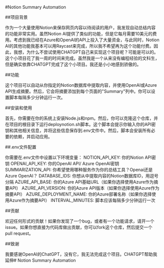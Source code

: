 #Notion Summary Automation

##项目背景

作为一个大量使用Notion来保存网页内容以待阅读的用户，我发现自动总结内容的功能非常实用。虽然Notion AI提供了类似的功能，但是它每月需要10美元的费用。考虑到我已经在Azure和OpenAI的API上投入了大量资金，与此同时，Notion AI的其他功能我基本可以用Raycast来完成，所以我不希望再为这个功能付费。因此，我想，为什么不尝试使用CHATGPT自己来实现这个项目呢？可能是可以的。这个小项目花了我一周的时间来完成。虽然我是一个从来没有编程经验的文科生，但是确实依靠CHATGPT完成了这个小项目。我还是小小地感到骄傲的。

##功能

这个项目可以自动从你指定的Notion数据库中提取内容，并使用OpenAI或Azure API生成摘要。然后，它会将摘要添加到每个页面的"Summary"列中。你可以设置脚本每隔多少分钟运行一次。

##安装和使用

首先，你需要在你的系统上安装Node.js和npm。然后，你可以克隆这个仓库，并在项目的根目录下运行deploynotion.sh脚本。这个脚本会提示你输入你的API密钥和其他相关信息，并将这些信息保存到.env文件中。然后，脚本会安装所有必要的依赖，并启动应用。

##.env文件配置

你需要在.env文件中设置以下环境变量：
NOTION_API_KEY: 你的Notion API密钥
OPENAI_API_KEY: 你的OpenAI API/ Azure OpenAI密钥
SUMMARIZATION_API: 你希望使用哪种服务作为你的总结工具？Openai还是Azure OpenAI？
DATABASE_IDS: 你想从中提取内容的Notion数据库ID，用逗号分隔
AZURE_API_BASE: 你的Azure API基础URL（如果你选择使用Azure作为摘要API）
AZURE_API_VERSION: 你的Azure API版本（如果你选择使用Azure作为摘要API）
AZURE_DEPLOYMENT_NAME: 你的Azure部署名称（如果你选择使用Azure作为摘要API）
INTERVAL_MINUTES: 脚本应该每隔多少分钟运行一次

##贡献

欢迎任何形式的贡献！如果你发现了一个bug，或者有一个功能请求，请开一个issue。如果你想直接为代码库做出贡献，你可以fork这个仓库，然后提交一个pull request。

##致谢

我要感谢OpenAI的ChatGPT，没有它，我无法完成这个项目。CHATGPT帮助我延伸# Notion Summary Automation
